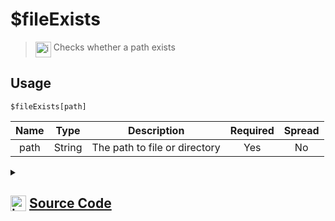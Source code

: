 # $fileExists
> <img align="top" src="https://upload.wikimedia.org/wikipedia/commons/thumb/e/e4/Infobox_info_icon.svg/160px-Infobox_info_icon.svg.png?20150409153300" alt="image" width="25" height="auto"> Checks whether a path exists
## Usage
```
$fileExists[path]
```
| Name | Type | Description | Required | Spread
| :---: | :---: | :---: | :---: | :---: |
path | String | The path to file or directory | Yes | No
<details>
<summary>
    
## <img align="top" src="https://cdn4.iconfinder.com/data/icons/iconsimple-logotypes/512/github-512.png" alt="image" width="25" height="auto">  [Source Code](https://github.com/tryforge/ForgeScript-V2/blob/main/src/native/fileExists.ts)
    
</summary>
    
```ts
import { existsSync } from "fs"
import { ArgType, NativeFunction, Return } from "../structures"

export default new NativeFunction({
    name: "$fileExists",
    version: "1.0.0",
    description: "Checks whether a path exists",
    brackets: true,
    unwrap: true,
    args: [
        {
            name: "path",
            description: "The path to file or directory",
            required: true,
            rest: false,
            type: ArgType.String,
        },
    ],
    execute(_, [path]) {
        return Return.success(existsSync(path))
    },
})

```
    
</details>
